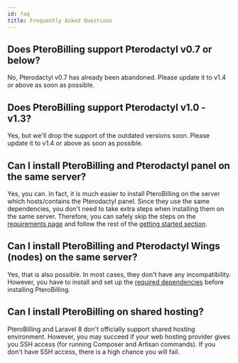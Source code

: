 ```yaml
---
id: faq
title: Frequently Asked Questions
---
```


## Does PteroBilling support Pterodactyl v0.7 or below?
No, Pterodactyl v0.7 has already been abandoned. Please update it to v1.4 or above as soon as possible.

## Does PteroBilling support Pterodactyl v1.0 - v1.3?
Yes, but we'll drop the support of the outdated versions soon. Please update it to v1.4 or above as soon as possible.

## Can I install PteroBilling and Pterodactyl panel on the same server?
Yes, you can. In fact, it is much easier to install PteroBilling on the server which hosts/contains the Pterodactyl panel. Since they use the same dependencies, you don't need to take extra steps when installing them on the same server. Therefore, you can safely skip the steps on the [requirements page](start/require) and follow the rest of the [getting started section](start/install).

## Can I install PteroBilling and Pterodactyl Wings (nodes) on the same server?
Yes, that is also possible. In most cases, they don't have any incompatibility. However, you have to install and set up the [required dependencies](start/require) before installing PteroBilling.

## Can I install PteroBilling on shared hosting?
PteroBilling and Laravel 8 don't officially support shared hosting environment. However, you may succeed if your web hosting provider gives you SSH access (for running Composer and Artisan commands). If you don't have SSH access, there is a high chance you will fail.
